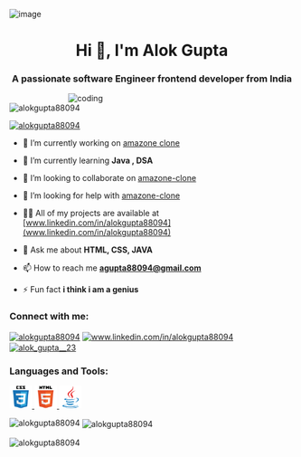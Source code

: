 ![image](https://github.com/user-attachments/assets/35ecae78-e9cf-4c53-81b1-d14a67819881)

<h1 align="center">Hi 👋, I'm Alok Gupta</h1>
<h3 align="center">A passionate software Engineer frontend developer from India</h3> 
<img align="right" alt="coding"width="400" src="https://user-images.githubusercontent.com/55389276/140866485-8fb1c876-9a8f-4d6a-98dc-08c4981eaf70.gif">

<p align="left"> <img src="https://komarev.com/ghpvc/?username=alokgupta88094&label=Profile%20views&color=0e75b6&style=flat" alt="alokgupta88094" /> </p>

<p align="left"> <a href="https://twitter.com/alokgupta88094" target="blank"><img src="https://img.shields.io/twitter/follow/alokgupta88094?logo=twitter&style=for-the-badge" alt="alokgupta88094" /></a> </p>

- 🔭 I’m currently working on [amazone clone](http://192.168.31.94:3000/index.html)

- 🌱 I’m currently learning **Java , DSA**

- 👯 I’m looking to collaborate on [amazone-clone](www.linkedin.com/in/alokgupta88094)

- 🤝 I’m looking for help with [amazone-clone](www.linkedin.com/in/alokgupta88094)

- 👨‍💻 All of my projects are available at [www.linkedin.com/in/alokgupta88094](www.linkedin.com/in/alokgupta88094)

- 💬 Ask me about **HTML, CSS, JAVA**

- 📫 How to reach me **agupta88094@gmail.com**

- ⚡ Fun fact **i think i am a genius**

<h3 align="left">Connect with me:</h3>
<p align="left">
<a href="https://twitter.com/alokgupta88094" target="blank"><img align="center" src="https://raw.githubusercontent.com/rahuldkjain/github-profile-readme-generator/master/src/images/icons/Social/twitter.svg" alt="alokgupta88094" height="30" width="40" /></a>
<a href="https://linkedin.com/in/www.linkedin.com/in/alokgupta88094" target="blank"><img align="center" src="https://raw.githubusercontent.com/rahuldkjain/github-profile-readme-generator/master/src/images/icons/Social/linked-in-alt.svg" alt="www.linkedin.com/in/alokgupta88094" height="30" width="40" /></a>
<a href="https://instagram.com/alok_gupta__23" target="blank"><img align="center" src="https://raw.githubusercontent.com/rahuldkjain/github-profile-readme-generator/master/src/images/icons/Social/instagram.svg" alt="alok_gupta__23" height="30" width="40" /></a>
</p>

<h3 align="left">Languages and Tools:</h3>
<p align="left"> <a href="https://www.w3schools.com/css/" target="_blank" rel="noreferrer"> <img src="https://raw.githubusercontent.com/devicons/devicon/master/icons/css3/css3-original-wordmark.svg" alt="css3" width="40" height="40"/> </a> <a href="https://www.w3.org/html/" target="_blank" rel="noreferrer"> <img src="https://raw.githubusercontent.com/devicons/devicon/master/icons/html5/html5-original-wordmark.svg" alt="html5" width="40" height="40"/> </a> <a href="https://www.java.com" target="_blank" rel="noreferrer"> <img src="https://raw.githubusercontent.com/devicons/devicon/master/icons/java/java-original.svg" alt="java" width="40" height="40"/> </a> </p>

<p><img align="left" src="https://github-readme-stats.vercel.app/api/top-langs?username=alokgupta88094&show_icons=true&locale=en&layout=compact" alt="alokgupta88094" /></p>

<p>&nbsp;<img align="center" src="https://github-readme-stats.vercel.app/api?username=alokgupta88094&show_icons=true&locale=en" alt="alokgupta88094" /></p>

<p><img align="center" src="https://github-readme-streak-stats.herokuapp.com/?user=alokgupta88094&" alt="alokgupta88094" /></p>

